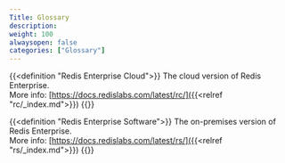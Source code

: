 ```yaml
---
Title: Glossary
description:
weight: 100
alwaysopen: false
categories: ["Glossary"]
---
```

<dl class="glossary">

{{<definition "Redis Enterprise Cloud">}}
The cloud version of Redis Enterprise.
<br>More info: [https://docs.redislabs.com/latest/rc/]({{<relref "rc/_index.md">}}) 
{{</definition>}}

{{<definition "Redis Enterprise Software">}}
The on-premises version of Redis Enterprise.
<br>More info: [https://docs.redislabs.com/latest/rs/]({{<relref "rs/_index.md">}})
{{</definition>}}

</dl>